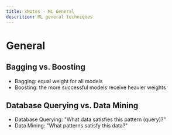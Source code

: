 ```yaml
---
title: xNotes - ML General
descrition: ML general techniques
---
```



General
=======

Bagging vs. Boosting
--------------------

* Bagging: equal weight for all models
* Boosting: the more successful models receive heavier weights

Database Querying vs. Data Mining
---------------------------------

* Database Querying: "What data satisfies this pattern (query)?"
* Data Mining: "What patterns satisfy this data?"
